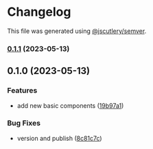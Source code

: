 # Changelog

This file was generated using [@jscutlery/semver](https://github.com/jscutlery/semver).

### [0.1.1](https://github.com/clayton-duarte/cpd/compare/button-0.1.0...button-0.1.1) (2023-05-13)

## 0.1.0 (2023-05-13)


### Features

* add new basic components ([19b97a1](https://github.com/clayton-duarte/cpd/commit/19b97a1d1af3652579d5cd7077886a6aff6d8c6b))


### Bug Fixes

* version and publish ([8c81c7c](https://github.com/clayton-duarte/cpd/commit/8c81c7ca317c1445a248d01aa1b79a225ffeb747))
